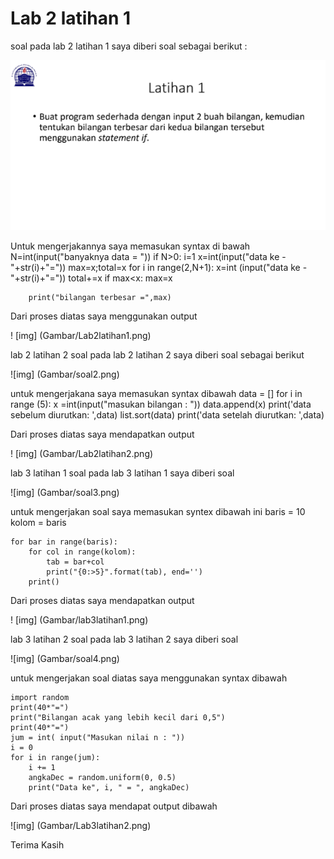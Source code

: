 # Lab 2 latihan 1
soal
pada lab 2 latihan 1 saya diberi soal sebagai berikut :

![img](Gambar/soal1.png)

Untuk mengerjakannya saya memasukan syntax di bawah
    N=int(input("banyaknya data = "))
    if N>0:
        i=1
        x=int(input("data ke -"+str(i)+"="))
        max=x;total=x
        for i in range(2,N+1):
            x=int (input("data ke -"+str(i)+"="))
            total+=x
            if max<x:
                max=x

        print("bilangan terbesar =",max)

Dari proses diatas saya menggunakan output

! [img] (Gambar/Lab2latihan1.png)

lab 2 latihan 2
soal
pada lab 2 latihan 2 saya diberi soal sebagai berikut

![img] (Gambar/soal2.png)

untuk mengerjakana saya memasukan syntax dibawah
    data = []
    for i in range (5):
        x =int(input("masukan bilangan : "))
        data.append(x)
    print('data sebelum diurutkan: ',data)
    list.sort(data)
    print('data setelah diurutkan: ',data)

Dari proses diatas saya mendapatkan output

! [img] (Gambar/Lab2latihan2.png)

lab 3 latihan 1
soal
pada lab 3 latihan 1 saya diberi soal

![img] (Gambar/soal3.png)

untuk mengerjakan soal saya memasukan syntex dibawah ini
    baris = 10
    kolom = baris

    for bar in range(baris):
        for col in range(kolom):
            tab = bar+col
            print("{0:>5}".format(tab), end='')
        print()

Dari proses diatas saya mendapatkan output

! [img] (Gambar/lab3latihan1.png)

lab 3 latihan 2
soal
pada lab 3 latihan 2 saya diberi soal

![img] (Gambar/soal4.png)

untuk mengerjakan soal diatas saya menggunakan syntax dibawah

    import random
    print(40*"=")
    print("Bilangan acak yang lebih kecil dari 0,5")
    print(40*"=")
    jum = int( input("Masukan nilai n : "))
    i = 0
    for i in range(jum):
        i += 1
        angkaDec = random.uniform(0, 0.5)
        print("Data ke", i, " = ", angkaDec)

Dari proses diatas saya mendapat output dibawah

![img] (Gambar/Lab3latihan2.png)

Terima Kasih


